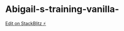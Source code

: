 # Abigail-s-training-vanilla-

[Edit on StackBlitz ⚡️](https://stackblitz.com/edit/vitejs-vite-gymn8k)